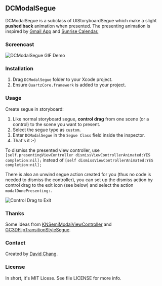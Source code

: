 ## DCModalSegue

DCModalSegue is a subclass of UIStoryboardSegue which make a slight **pushed back** animation when presented. The presenting animation is inspired by [Gmail App](https://itunes.apple.com/us/app/gmail-email-from-google/id422689480?mt=8) and [Sunrise Calendar.](https://itunes.apple.com/us/app/sunrise-calendar./id599114150?mt=8)


### Screencast

![DCModalSegue GIF Demo](http://d.pr/i/yop9+)

### Installation

1. Drag `DCModalSegue` folder to your Xcode project.
2. Ensure `QuartzCore.framework` is added to your project.


### Usage

Create segue in storyboard:

1. Like normal storyboard segue, **control drag** from one scene (or a control) to the scene you want to present.
2. Select the segue type as `custom`.
3. Enter `DCModalSegue` in the `Segue Class` field inside the inspector.
4. That's it :-)

To dismiss the presented view controller, use `[self.presentingViewController dismissViewControllerAnimated:YES completion:nil];` 
instead of `[self dismissViewControllerAnimated:YES completion:nil];`

There is also an unwind segue action created for you (thus no code is needed to dismiss the controller), 
you can set up the dismiss action by control drag to the exit icon (see below) and select the action `modalDonePresenting:`.

![Control Drag to Exit](http://d.pr/i/78KD+)

### Thanks

Some ideas from [KNSemiModalViewController](https://github.com/kentnguyen/KNSemiModalViewController) and [GC3DFlipTransitionStyleSegue](https://github.com/GlennChiu/GC3DFlipTransitionStyleSegue).

### Contact

Created by [David Chang](https://twitter.com/zetachang).

### License

In short, it's MIT Licese. See file LICENSE for more info.
